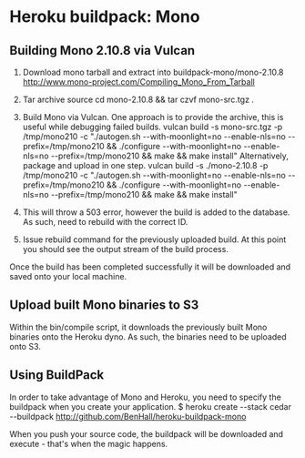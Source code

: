 Heroku buildpack: Mono
======================

Building Mono 2.10.8 via Vulcan
-------------------------------
1) Download mono tarball and extract into buildpack-mono/mono-2.10.8
    http://www.mono-project.com/Compiling_Mono_From_Tarball

2) Tar archive source
    cd mono-2.10.8 && tar czvf mono-src.tgz .

3) Build Mono via Vulcan. 
One approach is to provide the archive, this is useful while debugging failed builds. 
    vulcan build -s mono-src.tgz -p /tmp/mono210 -c "./autogen.sh --with-moonlight=no --enable-nls=no --prefix=/tmp/mono210 && ./configure --with-moonlight=no --enable-nls=no --prefix=/tmp/mono210 && make && make install"
Alternatively, package and upload in one step.
    vulcan build -s ./mono-2.10.8 -p /tmp/mono210 -c "./autogen.sh --with-moonlight=no --enable-nls=no --prefix=/tmp/mono210 && ./configure --with-moonlight=no --enable-nls=no --prefix=/tmp/mono210 && make && make install"

4) This will throw a 503 error, however the build is added to the database. As such, need to rebuild with the correct ID.

5) Issue rebuild command for the previously uploaded build. At this point you should see the output stream of the build process.

Once the build has been completed successfully it will be downloaded and saved onto your local machine. 

Upload built Mono binaries to S3
--------------------------------
Within the bin/compile script, it downloads the previously built Mono binaries onto the Heroku dyno. As such, the binaries need to be uploaded onto S3.

Using BuildPack
---------------
In order to take advantage of Mono and Heroku, you need to specify the buildpack when you create your application.
    $ heroku create --stack cedar --buildpack http://github.com/BenHall/heroku-buildpack-mono
    
When you push your source code, the buildpack will be downloaded and execute - that's when the magic happens.
